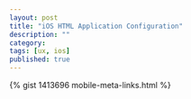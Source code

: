 ```yaml
---
layout: post
title: "iOS HTML Application Configuration"
description: ""
category: 
tags: [ux, ios]
published: true
---
```


{% gist 1413696 mobile-meta-links.html %}
